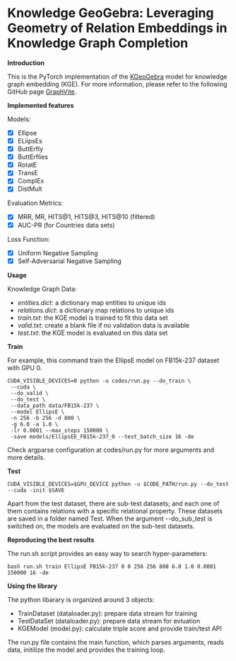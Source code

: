 
# Knowledge GeoGebra: Leveraging Geometry of Relation Embeddings in Knowledge Graph Completion
**Introduction**

This is the PyTorch implementation of the [KGeoGebra](https://...) model for knowledge graph embedding (KGE). 
For more information, please refer to the following GitHub page
[GraphVite](https://github.com/DeepGraphLearning/graphvite).

**Implemented features**

Models:
- [x] Ellipse
- [x] ELiipsEs
- [x] ButtErfly
- [x] ButtErflies
 - [x] RotatE
 - [x] TransE
 - [x] ComplEx
 - [x] DistMult

Evaluation Metrics:

 - [x] MRR, MR, HITS@1, HITS@3, HITS@10 (filtered)
 - [x] AUC-PR (for Countries data sets)

Loss Function:

 - [x] Uniform Negative Sampling
 - [x] Self-Adversarial Negative Sampling

**Usage**

Knowledge Graph Data:
 - *entities.dict*: a dictionary map entities to unique ids
 - *relations.dict*: a dictionary map relations to unique ids
 - *train.txt*: the KGE model is trained to fit this data set
 - *valid.txt*: create a blank file if no validation data is available
 - *test.txt*: the KGE model is evaluated on this data set

**Train**

For example, this command train the EllipsE model on FB15k-237 dataset with GPU 0.
```
CUDA_VISIBLE_DEVICES=0 python -u codes/run.py --do_train \
 --cuda \
 --do_valid \
 --do_test \
 --data_path data/FB15k-237 \
 --model EllipsE \
 -n 256 -b 256 -d 800 \
 -g 6.0 -a 1.0 \
 -lr 0.0001 --max_steps 150000 \
 -save models/EllipsEE_FB15k-237_0 --test_batch_size 16 -de
```
   Check argparse configuration at codes/run.py for more arguments and more details.

**Test**

    CUDA_VISIBLE_DEVICES=$GPU_DEVICE python -u $CODE_PATH/run.py --do_test --cuda -init $SAVE

Apart from the test dataset, there are sub-test datasets; and each one of them contains relations with a specific 
relational property. These datasets are saved in a folder named Test. When the argument --do_sub_test is switched 
on, the models are evaluated on the sub-test datasets. 

**Reproducing the best results**

The run.sh script provides an easy way to search hyper-parameters:

    bash run.sh train EllipsE FB15k-237 0 0 256 256 800 6.0 1.0 0.0001 150000 16 -de

**Using the library**

The python libarary is organized around 3 objects:

 - TrainDataset (dataloader.py): prepare data stream for training
 - TestDataSet (dataloader.py): prepare data stream for evluation
 - KGEModel (model.py): calculate triple score and provide train/test API

The run.py file contains the main function, which parses arguments, reads data, initilize the model and provides the training loop.

